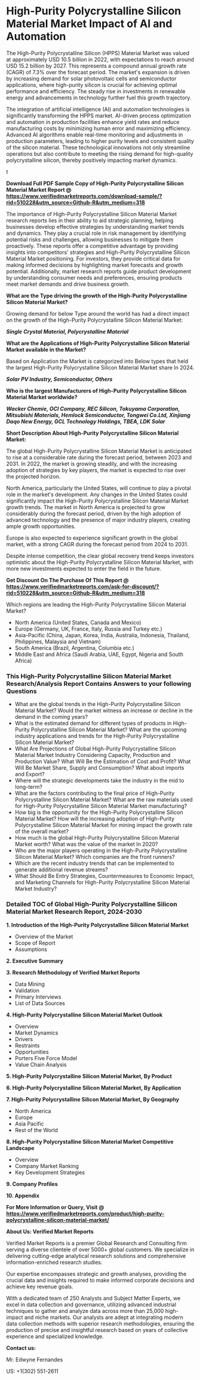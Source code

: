 <meta name="title" content="Global  High-Purity Polycrystalline Silicon Material Market Impact of AI and Automation"><meta name="description" content="  The High-Purity Polycrystalline Silicon (HPPS) Material Market was valued at approximately USD 10.5 billion in 2022, with expectations to reach around USD 15.2 billi"><meta name="title" content=" High-Purity Polycrystalline Silicon Material Market Size, Share, Scope, Trends, Growth, Opportunities, Analysis, Forecast"> <h1>High-Purity Polycrystalline Silicon Material Market Impact of AI and Automation</h1> <p>The High-Purity Polycrystalline Silicon (HPPS) Material Market was valued at approximately USD 10.5 billion in 2022, with expectations to reach around USD 15.2 billion by 2027. This represents a compound annual growth rate (CAGR) of 7.3% over the forecast period. The market's expansion is driven by increasing demand for solar photovoltaic cells and semiconductor applications, where high-purity silicon is crucial for achieving optimal performance and efficiency. The steady rise in investments in renewable energy and advancements in technology further fuel this growth trajectory.</p> <p>The integration of artificial intelligence (AI) and automation technologies is significantly transforming the HPPS market. AI-driven process optimization and automation in production facilities enhance yield rates and reduce manufacturing costs by minimizing human error and maximizing efficiency. Advanced AI algorithms enable real-time monitoring and adjustments in production parameters, leading to higher purity levels and consistent quality of the silicon material. These technological innovations not only streamline operations but also contribute to meeting the rising demand for high-quality polycrystalline silicon, thereby positively impacting market dynamics.</p> t</p><p id="" class=""><strong>Download Full PDF Sample Copy of High-Purity Polycrystalline Silicon Material Market Report @ <a href="https://www.verifiedmarketreports.com/download-sample/?rid=510228&utm_source=Github-R&utm_medium=318" target="_blank">https://www.verifiedmarketreports.com/download-sample/?rid=510228&utm_source=Github-R&utm_medium=318</a></strong></p><p>The importance of&nbsp;High-Purity Polycrystalline Silicon Material Market research reports lies in their ability to aid strategic planning, helping businesses develop effective strategies by understanding market trends and dynamics. They play a crucial role in risk management by identifying potential risks and challenges, allowing businesses to mitigate them proactively. These reports offer a competitive advantage by providing insights into competitors' strategies and High-Purity Polycrystalline Silicon Material Market positioning. For investors, they provide critical data for making informed decisions by highlighting market forecasts and growth potential. Additionally, market research reports guide product development by understanding consumer needs and preferences, ensuring products meet market demands and drive business growth.</p><p><strong>What are the&nbsp;Type driving the growth of the High-Purity Polycrystalline Silicon Material Market?</strong></p><p id="" class="">Growing demand for below Type around the world has had a direct impact on the growth of the High-Purity Polycrystalline Silicon Material Market:</p><em><strong>Single Crystal Material, Polycrystalline Material</strong></em></p><strong>What are the&nbsp;Applications&nbsp;of High-Purity Polycrystalline Silicon Material Market available in the Market?</strong></p><p id="" class="">Based on Application the Market is categorized into Below types that held the largest High-Purity Polycrystalline Silicon Material Market share In 2024.</p><em><strong>Solar PV Industry, Semiconductor, Others</strong></em></p><strong>Who is the largest Manufacturers of High-Purity Polycrystalline Silicon Material Market worldwide?</strong></p><p><em><strong>Wacker Chemie, OCI Company, REC Silicon, Tokuyama Corporation, Mitsubishi Materials, Hemlock Semiconductor, Tongwei Co.Ltd, Xinjiang Daqo New Energy, GCL Technology Holdings, TBEA, LDK Solar</strong></em></p><p id="" class=""><strong>Short Description About High-Purity Polycrystalline Silicon Material Market:</strong></p><p>The global High-Purity Polycrystalline Silicon Material Market is anticipated to rise at a considerable rate during the forecast period, between 2023 and 2031. In 2022, the market is growing steadily, and with the increasing adoption of strategies by key players, the market is expected to rise over the projected horizon.</p><p>North America, particularly the United States, will continue to play a pivotal role in the market's development. Any changes in the United States could significantly impact the High-Purity Polycrystalline Silicon Material Market growth trends. The market in North America is projected to grow considerably during the forecast period, driven by the high adoption of advanced technology and the presence of major industry players, creating ample growth opportunities.</p><p>Europe is also expected to experience significant growth in the global market, with a strong CAGR during the forecast period from 2024 to 2031.</p><p>Despite intense competition, the clear global recovery trend keeps investors optimistic about the High-Purity Polycrystalline Silicon Material Market, with more new investments expected to enter the field in the future.</p><p id="" class=""><strong>Get Discount On The Purchase Of This Report @ <a href="https://www.verifiedmarketreports.com/ask-for-discount/?rid=510228&utm_source=Github-R&utm_medium=318" target="_blank">https://www.verifiedmarketreports.com/ask-for-discount/?rid=510228&utm_source=Github-R&utm_medium=318</a></strong></p>Which regions are leading the High-Purity Polycrystalline Silicon Material Market?</p><ul><li>North America (United States, Canada and Mexico)</li><li>Europe (Germany, UK, France, Italy, Russia and Turkey etc.)</li><li>Asia-Pacific (China, Japan, Korea, India, Australia, Indonesia, Thailand, Philippines, Malaysia and Vietnam)</li><li>South America (Brazil, Argentina, Columbia etc.)</li><li>Middle East and Africa (Saudi Arabia, UAE, Egypt, Nigeria and South Africa)</li></ul><h3 id="" class="">This High-Purity Polycrystalline Silicon Material Market Research/Analysis Report Contains Answers to your following Questions</h3><ul><li>What are the global trends in the High-Purity Polycrystalline Silicon Material Market? Would the market witness an increase or decline in the demand in the coming years?</li><li>What is the estimated demand for different types of products in High-Purity Polycrystalline Silicon Material Market? What are the upcoming industry applications and trends for the High-Purity Polycrystalline Silicon Material Market?</li><li>What Are Projections of Global High-Purity Polycrystalline Silicon Material Market Industry Considering Capacity, Production and Production Value? What Will Be the Estimation of Cost and Profit? What Will Be Market Share, Supply and Consumption? What about imports and Export?</li><li>Where will the strategic developments take the industry in the mid to long-term?</li><li>What are the factors contributing to the final price of High-Purity Polycrystalline Silicon Material Market? What are the raw materials used for High-Purity Polycrystalline Silicon Material Market manufacturing?</li><li>How big is the opportunity for the High-Purity Polycrystalline Silicon Material Market? How will the increasing adoption of High-Purity Polycrystalline Silicon Material Market for mining impact the growth rate of the overall market?</li><li>How much is the global High-Purity Polycrystalline Silicon Material Market worth? What was the value of the market In 2020?</li><li>Who are the major players operating in the High-Purity Polycrystalline Silicon Material Market? Which companies are the front runners?</li><li>Which are the recent industry trends that can be implemented to generate additional revenue streams?</li><li>What Should Be Entry Strategies, Countermeasures to Economic Impact, and Marketing Channels for High-Purity Polycrystalline Silicon Material Market Industry?</li></ul><h3 id="" class="">Detailed TOC of Global High-Purity Polycrystalline Silicon Material Market Research Report, 2024-2030</h3><p id="" class=""><strong>1. Introduction of the High-Purity Polycrystalline Silicon Material Market</strong></p><ul><li>Overview of the Market</li><li>Scope of Report</li><li>Assumptions</li></ul><p id="" class=""><strong>2. Executive Summary</strong></p><p id="" class=""><strong>3. Research Methodology of Verified Market Reports</strong></p><ul><li>Data Mining</li><li>Validation</li><li>Primary Interviews</li><li>List of Data Sources</li></ul><p id="" class=""><strong>4. High-Purity Polycrystalline Silicon Material Market Outlook</strong></p><ul><li>Overview</li><li>Market Dynamics</li><li>Drivers</li><li>Restraints</li><li>Opportunities</li><li>Porters Five Force Model</li><li>Value Chain Analysis</li></ul><p id="" class=""><strong>5. High-Purity Polycrystalline Silicon Material Market, By Product</strong></p><p id="" class=""><strong>6. High-Purity Polycrystalline Silicon Material Market, By Application</strong></p><p id="" class=""><strong>7. High-Purity Polycrystalline Silicon Material Market, By Geography</strong></p><ul><li>North America</li><li>Europe</li><li>Asia Pacific</li><li>Rest of the World</li></ul><p id="" class=""><strong>8. High-Purity Polycrystalline Silicon Material Market Competitive Landscape</strong></p><ul><li>Overview</li><li>Company Market Ranking</li><li>Key Development Strategies</li></ul><p id="" class=""><strong>9. Company Profiles</strong></p><p id="" class=""><strong>10. Appendix</strong></p><p id="" class=""><strong>For More Information or Query, Visit @ <a href="https://www.verifiedmarketreports.com/product/high-purity-polycrystalline-silicon-material-market/" target="_blank">https://www.verifiedmarketreports.com/product/high-purity-polycrystalline-silicon-material-market/</a></strong></p><p id="" class=""><strong>About Us: Verified Market Reports</strong></p><p id="" class="">Verified Market Reports is a premier Global Research and Consulting firm serving a diverse clientele of over 5000+ global customers. We specialize in delivering cutting-edge analytical research solutions and comprehensive information-enriched research studies.</p><p id="" class="">Our expertise encompasses strategic and growth analyses, providing the crucial data and insights required to make informed corporate decisions and achieve key revenue goals.</p><p id="" class="">With a dedicated team of 250 Analysts and Subject Matter Experts, we excel in data collection and governance, utilizing advanced industrial techniques to gather and analyze data across more than 25,000 high-impact and niche markets. Our analysts are adept at integrating modern data collection methods with superior research methodologies, ensuring the production of precise and insightful research based on years of collective experience and specialized knowledge.</p><p id="" class=""><strong>Contact us:</strong></p><p id="" class="">Mr. Edwyne Fernandes</p><p id="" class="">US: +1(302) 551-2611</p>